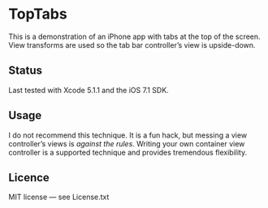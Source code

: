 # TopTabs

This is a demonstration of an iPhone app with tabs at the top of the screen. View transforms are used so the tab bar controller’s view is upside-down.

## Status

Last tested with Xcode 5.1.1 and the iOS 7.1 SDK.

## Usage

I do not recommend this technique. It is a fun hack, but messing a view controller’s views is *against the rules*. Writing your own container view controller is a supported technique and provides tremendous flexibility.

## Licence

MIT license — see License.txt
